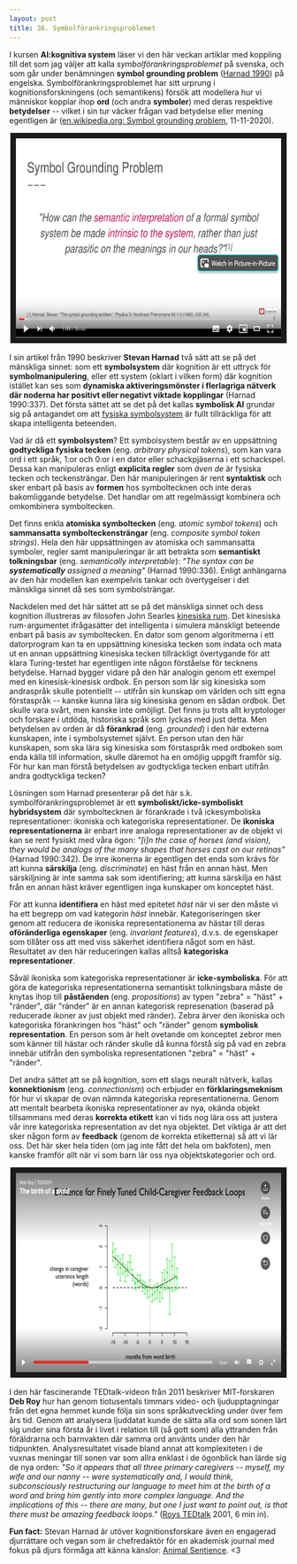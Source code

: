 ```yaml
---
layout: post
title: 36. Symbolförankringsproblemet
---
```


I kursen **AI:kognitiva system** läser vi den här veckan artiklar med koppling till det som jag väljer att kalla *symbolförankringsproblemet* på svenska, och som går under benämningen **symbol grounding problem** ([Harnad 1990](https://www.sciencedirect.com/science/article/abs/pii/0167278990900876)) på engelska. Symbolförankringsproblemet har sitt urprung i kognitionsforskningens (och semantikens) försök att modellera hur vi människor kopplar ihop **ord** (och andra **symboler**) med deras respektive **betydelser** -- vilket i sin tur väcker frågan vad betydelse eller mening egentligen är ([en.wikipedia.org: Symbol grounding problem](https://en.wikipedia.org/wiki/Symbol_grounding_problem), 11-11-2020).

<p align="center">
<a href="https://www.youtube.com/watch?v=eJhhwX4KWyM" target="_blank"><img src="/images/symbol_grounding_problem.PNG" 
alt="Intervju med kognitionsforskaren Steven Harnad" width="480" height="360" border="10" /></a></p>

I sin artikel från 1990 beskriver **Stevan Harnad** två sätt att se på det mänskliga sinnet: som ett **symbolsystem** där kognition är ett uttryck för **symbolmanipulering**, eller ett system (oklart i vilken form) där kognition istället kan ses som **dynamiska aktiveringsmönster i flerlagriga nätverk där noderna har positivt eller negativt viktade kopplingar** (Harnad 1990:337). Det första sättet att se det på det kallas **symbolisk AI** grundar sig på antagandet om att [fysiska symbolsystem](https://en.wikipedia.org/wiki/Physical_symbol_system) är fullt tillräckliga för att skapa intelligenta beteenden.

Vad är då ett **symbolsystem**? Ett symbolsystem består av en uppsättning **godtyckliga fysiska tecken** (eng. *arbitrary physical tokens*), som kan vara ord i ett språk, 1:or och 0:or i en dator eller schackpjäserna i ett schackspel. Dessa kan manipuleras enligt **explicita regler** som *även de* är fysiska tecken och teckensträngar. Den här manipuleringen är rent **syntaktisk** och sker enbart på basis av **formen** hos symboltecknen och inte deras bakomliggande betydelse. Det handlar om att regelmässigt kombinera och omkombinera symboltecken. 

Det finns enkla **atomiska symboltecken** (eng. *atomic symbol tokens*) och **sammansatta symbolteckensträngar** (eng. *composite symbol token strings*). Hela den här uppsättningen av atomiska och sammansatta symboler, regler samt manipuleringar är att betrakta som **semantiskt tolkningsbar** (eng. *semantically interpretable*): *"The syntax can be **systematically** assigned a meaning"* (Harnad 1990:336). Enligt anhängarna av den här modellen kan exempelvis tankar och övertygelser i det mänskliga sinnet då ses som symbolsträngar.  

Nackdelen med det här sättet att se på det mänskliga sinnet och dess kognition illustreras av filosofen John Searles [kinesiska rum](https://en.wikipedia.org/wiki/Chinese_room). Det kinesiska rum-argumentet ifrågasätter det intelligenta i simulera mänskligt beteende enbart på basis av symboltecken. En dator som genom algoritmerna i ett datorprogram kan ta en uppsättning kinesiska tecken som indata och mata ut en annan uppsättning kinesiska tecken tillräckligt övertygande för att klara Turing-testet har egentligen inte någon förståelse för tecknens betydelse. 
Harnad bygger vidare på den här analogin genom ett exempel med en kinesisk-kinesisk ordbok. En person som lär sig kinesiska som andraspråk skulle potentiellt -- utifrån sin kunskap om världen och sitt egna förstaspråk -- kanske kunna lära sig kinesiska genom en sådan ordbok. Det skulle vara svårt, men kanske inte omöjligt. Det finns ju trots allt kryptologer och forskare i utdöda, historiska språk som lyckas med just detta. Men betydelsen av orden är då **förankrad** (eng. *grounded*) i den här externa kunskapen, inte i symbolsystemet självt. En person utan den här kunskapen, som ska lära sig kinesiska som förstaspråk med ordboken som enda källa till information, skulle däremot ha en omöjlig uppgift framför sig. För hur kan man förstå betydelsen av godtyckliga tecken enbart utifrån andra godtyckliga tecken?

Lösningen som Harnad presenterar på det här s.k. symbolförankringsproblemet är ett **symboliskt/icke-symboliskt hybridsystem** där symboltecknen är förankrade i två ickesymboliska representationer: ikoniska och kategoriska representationer. De **ikoniska representationerna** är enbart inre analoga representationer av de objekt vi kan se rent fysiskt med våra ögon: *"[i]n the case of horses (and vision), they would be analogs of the many shapes that horses cast on our retinas"* (Harnad 1990:342). De inre ikonerna är egentligen det enda som krävs för att kunna **särskilja** (eng. *discriminate*) en häst från en annan häst. Men särskiljning är inte samma sak som identifiering; att kunna särskilja en häst från en annan häst kräver egentligen inga kunskaper om konceptet häst.  

För att kunna **identifiera** en häst med epitetet *häst* när vi ser den måste vi ha ett begrepp om vad kategorin *häst* innebär. Kategoriseringen sker genom att reducera de ikoniska representationerna av hästar till deras **oföränderliga egenskaper** (eng. *invariant features*), d.v.s. de egenskaper som tillåter oss att med viss säkerhet identifiera något som en häst. Resultatet av den här reduceringen kallas alltså **kategoriska representationer**. 

Såväl ikoniska som kategoriska representationer är **icke-symboliska**. För att göra de kategoriska representationerna semantiskt tolkningsbara måste de knytas ihop till **påståenden** (eng. *propositions*) av typen "zebra" = "häst" + "ränder", där "ränder" är en annan kategorisk represenation (baserad på reducerade ikoner av just objekt med ränder). Zebra ärver den ikoniska och kategoriska förankringen hos "häst" och "ränder" genom **symbolisk representation**. En person som är helt ovetande om konceptet zebror men som känner till hästar och ränder skulle då kunna förstå sig på vad en zebra innebär utifrån den symboliska representationen "zebra" = "häst" + "ränder".             

Det andra sättet att se på kognition, som ett slags neuralt nätverk, kallas **konnektionism** (eng. *connectionism*) och erbjuder en **förklaringsmeknism** för hur vi skapar de ovan nämnda kategoriska representationerna. Genom att mentalt bearbeta ikoniska representationer av nya, okända objekt tillsammans med deras **korrekta etikett** kan vi tids nog lära oss att justera vår inre kategoriska representation av det nya objektet. Det viktiga är att det sker någon form av **feedback** (genom de korrekta etiketterna) så att vi lär oss. Det här sker hela tiden (om jag inte fått det hela om bakfoten), men kanske framför allt när vi som barn lär oss nya objektskategorier och ord.

<p align="center">
<a href="https://www.ted.com/talks/deb_roy_the_birth_of_a_word/transcript?language=en#t-359494" target="_blank"><img src="/images/the_birth_of_a_word.PNG" 
alt="TEDTalk: Deb Roy - The birth of a word" width="480" height="360" border="10" /></a></p>

I den här fascinerande TEDtalk-videon från 2011 beskriver MIT-forskaren **Deb Roy** hur han genom tiotusentals timmars video- och ljudupptagningar från det egna hemmet kunde följa sin sons språkutveckling under över fem års tid. Genom att analysera ljuddatat kunde de sätta alla ord som sonen lärt sig under sina första år i livet i relation till (så gott som) alla yttranden från föräldrarna och barnvakten där samma ord använts under den här tidpunkten. Analysresultatet visade bland annat att komplexiteten i de vuxnas meningar till sonen var som allra enklast i de ögonblick han lärde sig de nya orden: *"So it appears that all three primary caregivers -- myself, my wife and our nanny -- were systematically and, I would think, subconsciously restructuring our language to meet him at the birth of a word and bring him gently into more complex language. And the implications of this -- there are many, but one I just want to point out, is that there must be amazing feedback loops."* ([Roys TEDtalk](https://www.ted.com/talks/deb_roy_the_birth_of_a_word/transcript?language=en) 2001, 6 min in). 
   

**Fun fact:** Stevan Harnad är utöver kognitionsforskare även en engagerad djurrättare och vegan som är chefredaktör för en akademisk journal med fokus på djurs förmåga att känna känslor: [Animal Sentience](https://www.wellbeingintlstudiesrepository.org/animsent/). <3 

